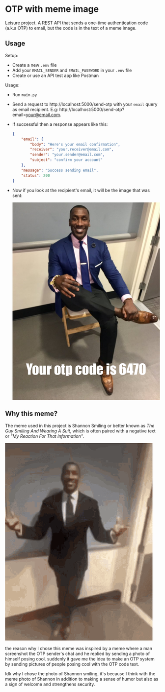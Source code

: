 # OTP with meme image

Leisure project. A REST API that sends a one-time authentication code (a.k.a OTP) to email, but the code is in the text of a meme image.

## Usage

Setup:
- Create a new `.env` file
- Add your `EMAIL_SENDER` and `EMAIL_PASSWORD` in your `.env` file
- Create or use an API test app like Postman

Usage:
- Run `main.py`
- Send a request to http://localhost:5000/send-otp with your `email`  query as email recipient. E.g: http://localhost:5000/send-otp?email=your@email.com.
- If successful then a response appears like this:
    ```json
    {
        "email": {
            "body": "Here's your email confirmation",
            "receiver": "your.receiver@email.com",
            "sender": "your.sender@email.com",
            "subject": "confirm your account"
        },
        "message": "Success sending email",
        "status": 200
    }
    ```
- Now if you look at the recipient's email, it will be the image that was sent:

    ![Example Outpus](./docs/example.png)

## Why this meme?

The meme used in this project is Shannon Smiling or better known as *The Guy Smiling And Wearing A Suit*, which is often paired with a negative text or _"My Reaction For That Information"_.

![Guy with suit](./docs/guy-with-suit.gif)

the reason why I chose this meme was inspired by a meme where a man screenshot the OTP sender's chat and he replied by sending a photo of himself posing cool. suddenly it gave me the idea to make an OTP system by sending pictures of people posing cool with the OTP code text.

Idk why I chose the photo of Shannon smiling, it's because I think with the meme photo of Shannon in addition to making a sense of humor but also as a sign of welcome and strengthens security.